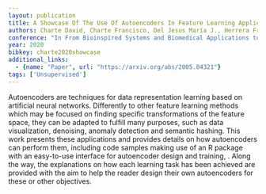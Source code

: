 ```yaml
---
layout: publication
title: A Showcase Of The Use Of Autoencoders In Feature Learning Applications
authors: Charte David, Charte Francisco, Del Jesus María J., Herrera Francisco
conference: "In From Bioinspired Systems and Biomedical Applications to Machine Learning/IWINAC"
year: 2020
bibkey: charte2020showcase
additional_links:
  - {name: "Paper", url: "https://arxiv.org/abs/2005.04321"}
tags: ['Unsupervised']
---
```

<p>Autoencoders are techniques for data representation learning based on
artificial neural networks. Differently to other feature learning
methods which may be focused on finding specific transformations of the
feature space, they can be adapted to fulfill many purposes, such as
data visualization, denoising, anomaly detection and semantic hashing.
This work presents these applications and provides details on how
autoencoders can perform them, including code samples making use of an R
package with an easy-to-use interface for autoencoder design and
training, . Along the way, the explanations on how each learning task
has been achieved are provided with the aim to help the reader design
their own autoencoders for these or other objectives.</p>
